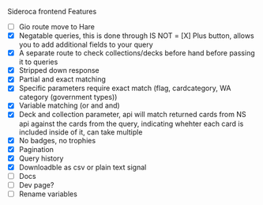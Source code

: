 Sideroca frontend Features

- [ ] Gio route move to Hare
- [X] Negatable queries, this is done through IS NOT
= [X] Plus button, allows you to add additional fields to your query
- [X] A separate route to check collections/decks before hand before passing it to queries
- [X] Stripped down response
- [X] Partial and exact matching
- [X] Specific parameters require exact match (flag, cardcategory, WA category (government types))
- [X] Variable matching (or and and)
- [X] Deck and collection parameter, api will match returned cards from NS api against the cards from the query, indicating whehter each card is included inside of it, can take multiple
- [X] No badges, no trophies
- [X] Pagination
- [X] Query history
- [X] Downloadble as csv or plain text signal
- [ ] Docs
- [ ] Dev page?
- [ ] Rename variables